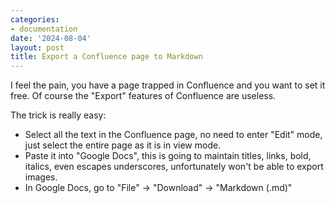 ```yaml
---
categories:
- documentation
date: '2024-08-04'
layout: post
title: Export a Confluence page to Markdown
---
```


I feel the pain, you have a page trapped in Confluence and you want to set it free. Of course the "Export" features of Confluence are useless.

The trick is really easy:

* Select all the text in the Confluence page, no need to enter "Edit" mode, just select the entire page as it is in view mode.
* Paste it into "Google Docs", this is going to maintain titles, links, bold, italics, even escapes underscores, unfortunately won't be able to export images.
* In Google Docs, go to "File" -> "Download" -> "Markdown (.md)"